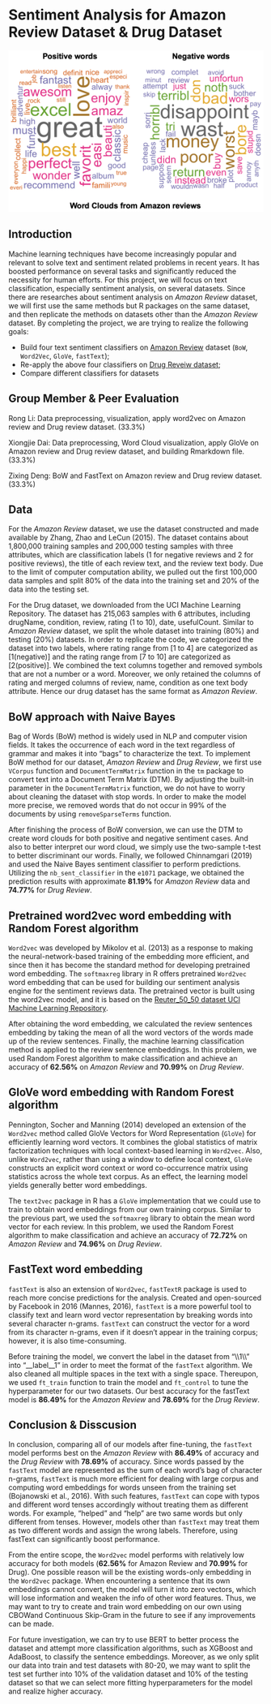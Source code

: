 # Sentiment Analysis for Amazon Review Dataset & Drug Dataset
![alt text](https://github.com/XiongjieDai/Sentiment-Analysis/blob/main/graphs/wordcloud.jpg?raw=true "Title or Description here")
## Introduction
Machine learning techniques have become increasingly popular and relevant to solve text and sentiment related problems in recent years. It has boosted performance on several tasks and significantly reduced the necessity for human efforts. For this project, we will focus on text classification, especially sentiment analysis, on several datasets. Since there are researches about sentiment analysis on _Amazon Review_ dataset, we will first use the same methods but R packages on the same dataset, and then replicate the methods on datasets other than the _Amazon Review_ dataset. By completing the project, we are trying to realize the following goals:
- Build four text sentiment classifiers on [Amazon Review](https://drive.google.com/drive/folders/14vWNcYX7ajd2YjPbf6Vi9cY35q3kq8ZE) dataset (`BoW`, `Word2Vec`, `GloVe`, `fastText`);
- Re-apply the above four classifiers on [Drug Reveiw dataset](https://drive.google.com/drive/folders/14vWNcYX7ajd2YjPbf6Vi9cY35q3kq8ZE);
- Compare different classifiers for datasets



## Group Member & Peer Evaluation

Rong Li: Data preprocessing, visualization, apply word2vec on Amazon review and Drug review dataset. (33.3%)

Xiongjie Dai: Data preprocessing, Word Cloud visualization, apply GloVe on Amazon review and Drug review dataset, and building Rmarkdown file. (33.3%)

Zixing Deng: BoW and FastText on Amazon review and Drug review dataset. (33.3%)

## Data

For the _Amazon Review_ dataset, we use the dataset constructed and made available by Zhang, Zhao and LeCun (2015). The dataset contains about 1,800,000 training samples and 200,000 testing samples with three attributes, which are classification labels (1 for negative reviews and 2 for positive reviews), the title of each review text, and the review text body. Due to the limit of computer computation ability, we pulled out the first 100,000 data samples and split 80% of the data into the training set and 20% of the data into the testing set.

For the Drug dataset, we downloaded from the UCI Machine Learning Repository. The dataset has 215,063 samples with 6 attributes, including drugName, condition, review, rating (1 to 10), date, usefulCount. Similar to _Amazon Review_ dataset, we split the whole dataset into training (80%) and testing (20%) datasets. In order to replicate the code, we categorized the dataset into two labels, where rating range from [1 to 4] are categorized as [1(negative)] and the rating range from [7 to 10] are categorized as [2(positive)]. We combined the text columns together and removed symbols that are not a number or a word. Moreover, we only retained the columns of rating and merged columns of review, name, condition as one text body attribute. Hence our drug dataset has the same format as _Amazon Review_.

## BoW approach with Naive Bayes

Bag of Words (BoW) method is widely used in NLP and computer vision fields. It takes the occurrence of each word in the text regardless of grammar and makes it into “bags” to characterize the text. To implement BoW method for our dataset, _Amazon Review_ and _Drug Review_, we first use `VCorpus` function and `DocumentTermMatrix` function in the `tm` package to convert text into a Document Term Matrix (DTM). By adjusting the built-in parameter in the `DocumentTermMatrix` function, we do not have to worry about cleaning the dataset with stop words. In order to make the model more precise, we removed words that do not occur in 99% of the documents by using `removeSparseTerms` function.

After finishing the process of BoW conversion, we can use the DTM to create word clouds for both positive and negative sentiment cases. And also to better interpret our word cloud, we simply use the two-sample t-test to better discriminant our words. Finally, we followed Chinnamgari (2019) and used the Naive Bayes sentiment classifier to perform predictions. Utilizing the `nb_sent_classifier` in the `e1071` package, we obtained the prediction results with approximate **81.19%** for _Amazon Review_ data and **74.77%** for _Drug Review_.

## Pretrained word2vec word embedding with Random Forest algorithm

`Word2vec` was developed by Mikolov et al. (2013) as a response to making the neural-network-based training of the embedding more efficient, and since then it has become the standard method for developing pretrained word embedding. The `softmaxreg` library in R offers pretrained `Word2vec` word embedding that can be used for building our sentiment analysis engine for the sentiment reviews data. The pretrained vector is built using the word2vec model, and it is based on the [Reuter_50_50 dataset UCI Machine Learning Repository](https://archive.ics.uci.edu/ml/datasets/Reuter_50_50).

After obtaining the word embedding, we calculated the review sentences embedding by taking the mean of all the word vectors of the words made up of the review sentences. Finally, the machine learning classification method is applied to the review sentence embeddings. In this problem, we used Random Forest algorithm to make classification and achieve an accuracy of **62.56%** on _Amazon Review_ and **70.99%** on _Drug Review_.

## GloVe word embedding with Random Forest algorithm

Pennington, Socher and Manning (2014) developed an extension of the `Word2vec` method called GloVe Vectors for Word Representation (`GloVe`) for efficiently learning word vectors. It combines the global statistics of matrix factorization techniques with local context-based learning in `Word2vec`. Also, unlike `Word2vec`, rather than using a window to define local context, `GloVe` constructs an explicit word context or word co-occurrence matrix using statistics across the whole text corpus. As an effect, the learning model yields generally better word embeddings.

The `text2vec` package in R has a `GloVe` implementation that we could use to train to obtain word embeddings from our own training corpus. Similar to the previous part, we used the `softmaxreg` library to obtain the mean word vector for each review. In this problem, we used the Random Forest algorithm to make classification and achieve an accuracy of **72.72%** on _Amazon Review_ and **74.96%** on _Drug Review_.

## FastText word embedding

`fastText` is also an extension of `Word2vec`, `fastTextR` package is used to reach more concise predictions for the analysis. Created and open-sourced by Facebook in 2016 (Mannes, 2016), `fastText` is a more powerful tool to classify text and learn word vector representation by breaking words into several character n-grams. `fastText` can construct the vector for a word from its character n-grams, even if it doesn’t appear in the training corpus; however, it is also time-consuming.

Before training the model, we convert the label in the dataset from “\\\1\\\” into “__label__1” in order to meet the format of the `fastText` algorithm. We also cleaned all multiple spaces in the text with a single space. Thereupon, we used `ft_train` function to train the model and `ft_control` to tune the hyperparameter for our two datasets. Our best accuracy for the fastText model is **86.49%** for the _Amazon Review_ and **78.69%** for the _Drug Review_.

## Conclusion & Disscusion

In conclusion, comparing all of our models after fine-tuning, the `fastText` model performs best on the _Amazon Review_ with **86.49%** of accuracy and the _Drug Review_ with **78.69%** of accuracy. Since words passed by the `fastText` model are represented as the sum of each word’s bag of character n-grams, `fastText` is much more efficient for dealing with large corpus and computing word embeddings for words unseen from the training set (Bojanowski et al., 2016). With such features, `fastText` can cope with typos and different word tenses accordingly without treating them as different words. For example, “helped” and “help” are two same words but only different from tenses. However, models other than `fastText` may treat them as two different words and assign the wrong labels. Therefore, using fastText can significantly boost performance.

From the entire scope, the `Word2vec` model performs with relatively low accuracy for both models (**62.56%** for Amazon Review and **70.99%** for Drug). One possible reason will be the existing words-only embedding in the `Word2vec` package. When encountering a sentence that its own embeddings cannot convert, the model will turn it into zero vectors, which will lose information and weaken the info of other word features. Thus, we may want to try to create and train word embedding on our own using CBOWand Continuous Skip-Gram in the future to see if any improvements can be made.

For future investigation, we can try to use BERT to better process the dataset and attempt more classification algorithms, such as XGBoost and AdaBoost, to classify the sentence embeddings. Moreover, as we only split our data into train and test datasets with 80-20, we may want to split the test set further into 10% of the validation dataset and 10% of the testing dataset so that we can select more fitting hyperparameters for the model and realize higher accuracy.
